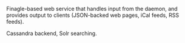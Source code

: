 Finagle-based web service that handles input from the daemon, and provides output to clients (JSON-backed web pages, iCal feeds, RSS feeds).

Cassandra backend, Solr searching.